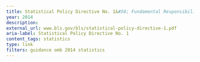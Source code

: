 ```yaml
---
title: Statistical Policy Directive No. 1&#58; Fundamental Responsibilities of Federal Statistical Agencies and Recognized Statistical Units 2014
year: 2014
description: 
external_url: www.bls.gov/bls/statistical-policy-directive-1.pdf
aria-label: Statistical Policy Directive No. 1
content_tags: statistics
type: link
filters: guidance omb 2014 statistics
---
```

